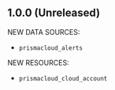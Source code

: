 ## 1.0.0 (Unreleased)

NEW DATA SOURCES:

* `prismacloud_alerts`

NEW RESOURCES:

* `prismacloud_cloud_account`
